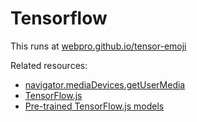 # Tensorflow

This runs at [webpro.github.io/tensor-emoji](https://webpro.github.io/tensor-emoji)

Related resources:

- [navigator.mediaDevices.getUserMedia](https://developer.mozilla.org/en-US/docs/Web/API/MediaDevices)
- [TensorFlow.js](https://js.tensorflow.org)
- [Pre-trained TensorFlow.js models](https://github.com/tensorflow/tfjs-models)
